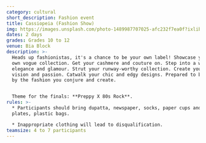 ```yaml
---
category: cultural
short_description: Fashion event
title: Cassiopeia (Fashion Show)
img: https://images.unsplash.com/photo-1489987707025-afc232f7ea0f?ixlib=rb-4.0.3&ixid=M3wxMjA3fDB8MHxzZWFyY2h8M3x8dHNoaXJ0c3xlbnwwfHwwfHx8MA%3D%3D&auto=format&fit=crop&w=900&q=60
dates: 2 days
grades: Grades 10 to 12
venue: Bia Block
description: >-
  Heads up fashionistas, it's a chance to be your own label! Showcase your very
  own vogue collection. Get your cashmere and couture on. Step into a world of
  elegance and glamour. Strut your runway-worthy collection. Create your unique
  vision and passion. Catwalk your chic and edgy designs. Prepared to be dazzled
  by the fashion you conjure and create.


  Theme for the finals: **Preppy X 80s Rock**.
rules: >-
  * Participants should bring dupatta, newspaper, socks, paper cups and or paper
  plates, plastic bags.

  * Inappropriate clothing will lead to disqualification.
teamsize: 4 to 7 participants
---
```

